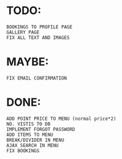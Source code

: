 # TODO:
    BOOKINGS TO PROFILE PAGE
    GALLERY PAGE
    FIX ALL TEXT AND IMAGES

# MAYBE:
    FIX EMAIL CONFIRMATION

# DONE:
    ADD POINT PRICE TO MENU (normal price*2)
    NO. VISTIS TO DB
    IMPLEMENT FORGOT PASSWORD
    ADD ITEMS TO MENU
    BREAK/DIVIDER IN MENU
    AJAX SEARCH IN MENU
    FIX BOOKINGS
